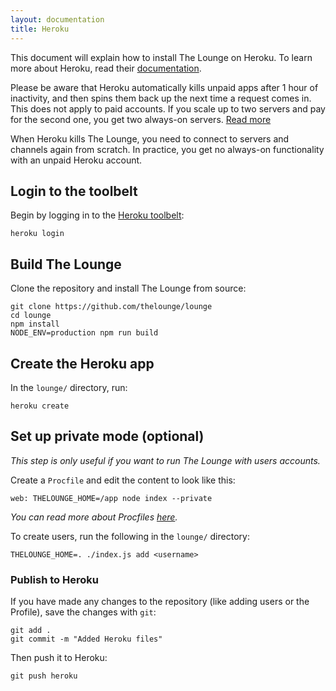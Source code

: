 ```yaml
---
layout: documentation
title: Heroku
---
```


This document will explain how to install The Lounge on Heroku. To learn more
about Heroku, read their
[documentation](https://devcenter.heroku.com/articles/getting-started-with-nodejs#introduction).

<div class="alert alert-warning" role="alert">
  <p>
    Please be aware that Heroku automatically kills unpaid apps after 1 hour of
    inactivity, and then spins them back up the next time a request comes in.
    This does not apply to paid accounts.
    If you scale up to two servers and pay for the second one, you get two
    always-on servers.
    <a href="https://devcenter.heroku.com/articles/dynos#dyno-sleeping">
      Read more
    </a>
  </p>

  <p>
    When Heroku kills The Lounge, you need to connect to servers and channels
    again from scratch.
    In practice, you get no always-on functionality with an unpaid Heroku
    account.
  </p>
</div>

## Login to the toolbelt

Begin by logging in to the [Heroku toolbelt](https://toolbelt.heroku.com/):

```
heroku login
```

## Build The Lounge

Clone the repository and install The Lounge from source:

```
git clone https://github.com/thelounge/lounge
cd lounge
npm install
NODE_ENV=production npm run build
```

## Create the Heroku app

In the `lounge/` directory, run:

```
heroku create
```

## Set up private mode (optional)

_This step is only useful if you want to run The Lounge with users accounts._

Create a `Procfile` and edit the content to look like this:

```
web: THELOUNGE_HOME=/app node index --private
```

_You can read more about Procfiles [here](https://devcenter.heroku.com/articles/procfile)._

To create users, run the following in the `lounge/` directory:

```
THELOUNGE_HOME=. ./index.js add <username>
```

### Publish to Heroku

If you have made any changes to the repository (like adding users or the
Profile), save the changes with `git`:

```
git add .
git commit -m "Added Heroku files"
```

Then push it to Heroku:

```
git push heroku
```
